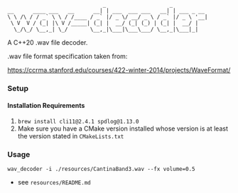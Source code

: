 ```
                              _                    _           
__      ____ ___   __      __| | ___  ___ ___   __| | ___ _ __
\ \ /\ / / _` \ \ / /____ / _` |/ _ \/ __/ _ \ / _` |/ _ \ '__|
 \ V  V / (_| |\ V /_____| (_| |  __/ (_| (_) | (_| |  __/ |   
  \_/\_/ \__,_| \_/       \__,_|\___|\___\___/ \__,_|\___|_|   

```
A C++20 .wav file decoder.

.wav file format specification taken from:

https://ccrma.stanford.edu/courses/422-winter-2014/projects/WaveFormat/

### Setup
#### Installation Requirements
1. `brew install cli11@2.4.1 spdlog@1.13.0`
2. Make sure you have a CMake version installed whose version is at least the version 
   stated in 
   `CMakeLists.txt`

### Usage
```wav_decoder -i ./resources/CantinaBand3.wav --fx volume=0.5```
* see `resources/README.md`